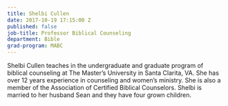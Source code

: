 ```yaml
---
title: Shelbi Cullen
date: 2017-10-19 17:15:00 Z
published: false
job-title: Professor Biblical Counseling
department: Bible
grad-program: MABC
---
```


Shelbi Cullen teaches in the undergraduate and graduate program of biblical counseling at The Master’s University in Santa Clarita, VA. She has over 12 years experience in counseling and women’s ministry. She is also a member of the Association of Certified Biblical Counselors. Shelbi is married to her husband Sean and they have four grown children.